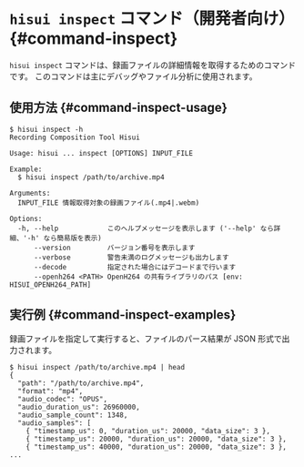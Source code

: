 # `hisui inspect` コマンド（開発者向け） {#command-inspect}

`hisui inspect` コマンドは、録画ファイルの詳細情報を取得するためのコマンドです。
このコマンドは主にデバッグやファイル分析に使用されます。

## 使用方法 {#command-inspect-usage}

```console
$ hisui inspect -h
Recording Composition Tool Hisui

Usage: hisui ... inspect [OPTIONS] INPUT_FILE

Example:
  $ hisui inspect /path/to/archive.mp4

Arguments:
  INPUT_FILE 情報取得対象の録画ファイル(.mp4|.webm)

Options:
  -h, --help            このヘルプメッセージを表示します ('--help' なら詳細、'-h' なら簡易版を表示)
      --version         バージョン番号を表示します
      --verbose         警告未満のログメッセージも出力します
      --decode          指定された場合にはデコードまで行います
      --openh264 <PATH> OpenH264 の共有ライブラリのパス [env: HISUI_OPENH264_PATH]
```

## 実行例 {#command-inspect-examples}

録画ファイルを指定して実行すると、ファイルのパース結果が JSON 形式で出力されます。

```console
$ hisui inspect /path/to/archive.mp4 | head
{
  "path": "/path/to/archive.mp4",
  "format": "mp4",
  "audio_codec": "OPUS",
  "audio_duration_us": 26960000,
  "audio_sample_count": 1348,
  "audio_samples": [
    { "timestamp_us": 0, "duration_us": 20000, "data_size": 3 },
    { "timestamp_us": 20000, "duration_us": 20000, "data_size": 3 },
    { "timestamp_us": 40000, "duration_us": 20000, "data_size": 3 },
...
```
